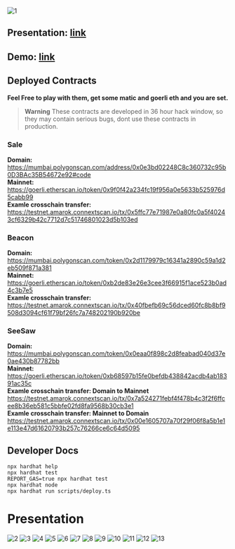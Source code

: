 ![1](https://user-images.githubusercontent.com/46760063/205463908-462b526d-c23f-46b0-a533-f98f4b1caac7.png)

## Presentation: [link](https://www.canva.com/design/DAFTuZ5BQ6s/sWRYFCJYJnZJifTBXFwMWw/view?utm_content=DAFTuZ5BQ6s&utm_campaign=designshare&utm_medium=link2&utm_source=sharebutton)

## Demo: [link](https://www.youtube.com/watch?v=6eCSqBRSlz0)


## Deployed Contracts
**Feel Free to play with them, get some matic and goerli eth and you are set.**
> **Warning**
> These contracts are developed in 36 hour hack window, so they may contain serious bugs, dont use these contracts in production.

### Sale
**Domain:** https://mumbai.polygonscan.com/address/0x0e3bd02248C8c360732c95b0D3BAc35B54672e92#code </br>
**Mainnet:** https://goerli.etherscan.io/token/0x9f0f42a234fc19f956a0e5633b525976d5cabb99 </br>
**Examle crosschain transfer:** https://testnet.amarok.connextscan.io/tx/0x5ffc77e71987e0a80fc0a5f40243cf6329b42c7712d7c51746801023d5b103ed </br>


### Beacon
**Domain:** https://mumbai.polygonscan.com/token/0x2d1179979c16341a2890c59a1d2eb509f871a381 </br>
**Mainnet:** https://goerli.etherscan.io/token/0xb2de83e26e3cee3f66915f1ace523b0ad4c3b7e5 </br>
**Examle crosschain transfer:** https://testnet.amarok.connextscan.io/tx/0x40fbefb69c56dced60fc8b8bf9508d3094cf61f79bf26fc7a748202190b920be </br>


### SeeSaw
**Domain:** https://mumbai.polygonscan.com/token/0x0eaa0f898c2d8feabad040d37e0ae430b87782bb </br>
**Mainnet:** https://goerli.etherscan.io/token/0xb68597b15fe0befdb438842acdb4ab18391ac35c </br>
**Examle crosschain transfer: Domain to Mainnet** 
https://testnet.amarok.connextscan.io/tx/0x7a524271febf4f478b4c3f2f6ffcee8b36eb581c5bbfe02fd8fa9568b30cb3e1 </br>
**Examle crosschain transfer: Mainnet to Domain** 
https://testnet.amarok.connextscan.io/tx/0x00e1605707a70f29f06f8a5b1e1e113e47d61620793b257c76266ce6c64d5095
## Developer Docs
```shell
npx hardhat help
npx hardhat test
REPORT_GAS=true npx hardhat test
npx hardhat node
npx hardhat run scripts/deploy.ts
```
# Presentation

![2](https://user-images.githubusercontent.com/46760063/205463933-20788354-14b0-4830-909f-4c4db2a84bf1.png)
![3](https://user-images.githubusercontent.com/46760063/205463934-5ce68d26-c8eb-4c6c-be20-dd251411d796.png)
![4](https://user-images.githubusercontent.com/46760063/205463935-daa0edff-2f18-4997-acc5-611228290d07.png)
![5](https://user-images.githubusercontent.com/46760063/205463936-5615cb95-b3be-4580-84b6-4efc601a14d7.png)
![6](https://user-images.githubusercontent.com/46760063/205463939-741a5eb6-2e3e-4888-80b1-a8b27d14639b.png)
![7](https://user-images.githubusercontent.com/46760063/205463951-b0b1ced4-eb78-48d0-b5fd-f05571943997.png)
![8](https://user-images.githubusercontent.com/46760063/205463960-ccaf915b-f4c6-470a-9158-112544d83b3f.png)
![9](https://user-images.githubusercontent.com/46760063/205463962-eaf9269e-c27d-4cb3-be25-e9af169abcf0.png)
![10](https://user-images.githubusercontent.com/46760063/205463964-5b70d6b9-2818-4f97-a990-1de738a0c634.png)
![11](https://user-images.githubusercontent.com/46760063/205463994-740f820b-2252-44fd-836b-2f569cd6211a.png)
![12](https://user-images.githubusercontent.com/46760063/205463997-7d731a40-7d44-4cf4-a6ce-16733d3a6bfc.png)
![13](https://user-images.githubusercontent.com/46760063/205464001-d881cf66-f19a-44b7-9765-f3238038255e.png)



